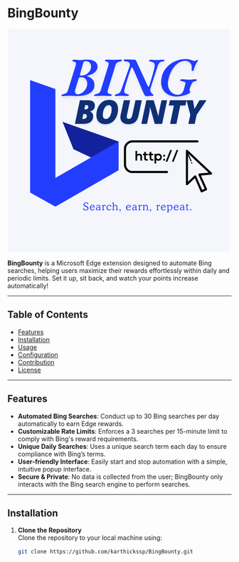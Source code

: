 # BingBounty

![Logo](images/icon.png)  

**BingBounty** is a Microsoft Edge extension designed to automate Bing searches, helping users maximize their rewards effortlessly within daily and periodic limits. Set it up, sit back, and watch your points increase automatically!

---

## Table of Contents

- [Features](#features)
- [Installation](#installation)
- [Usage](#usage)
- [Configuration](#configuration)
- [Contribution](#contribution)
- [License](#license)

---

## Features

- **Automated Bing Searches**: Conduct up to 30 Bing searches per day automatically to earn Edge rewards.
- **Customizable Rate Limits**: Enforces a 3 searches per 15-minute limit to comply with Bing's reward requirements.
- **Unique Daily Searches**: Uses a unique search term each day to ensure compliance with Bing’s terms.
- **User-friendly Interface**: Easily start and stop automation with a simple, intuitive popup interface.
- **Secure & Private**: No data is collected from the user; BingBounty only interacts with the Bing search engine to perform searches.

---

## Installation

1. **Clone the Repository**  
   Clone the repository to your local machine using:
   ```bash
   git clone https://github.com/karthickssp/BingBounty.git
